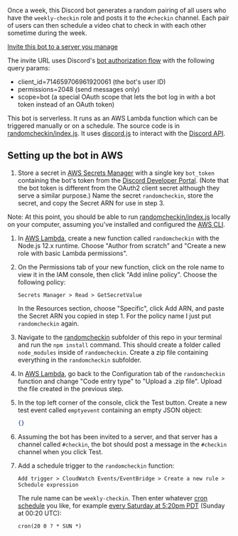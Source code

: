 Once a week, this Discord bot generates a random pairing of all users who have
the `weekly-checkin` role and posts it to the `#checkin` channel. Each pair of
users can then schedule a video chat to check in with each other sometime
during the week.

[Invite this bot to a server you manage](https://discord.com/api/oauth2/authorize?client_id=714659706961920061&permissions=2048&scope=bot)

The invite URL uses Discord's [bot authorization flow](https://discord.com/developers/docs/topics/oauth2#bot-authorization-flow) with the following query params:
- client_id=714659706961920061 (the bot's user ID)
- permissions=2048 (send messages only)
- scope=bot (a special OAuth scope that lets the bot log in with a bot token
instead of an OAuth token)

This bot is serverless. It runs as an AWS Lambda function which can be
triggered manually or on a schedule. The source code is in
[randomcheckin/index.js](randomcheckin/index.js). It uses
[discord.js](https://discord.js.org/) to interact with the
[Discord API](https://discord.com/developers/docs/intro).

## Setting up the bot in AWS
1. Store a secret in [AWS Secrets Manager](https://us-west-1.console.aws.amazon.com/secretsmanager/home?region=us-west-1#/home)
with a single key `bot_token` containing the bot's token from the
[Discord Developer Portal](https://discord.com/developers/applications/).
(Note that the bot token is different from the OAuth2 client secret although they serve a similar purpose.) Name the secret `randomcheckin`, store the secret,
and copy the Secret ARN for use in step 3.

Note: At this point, you should be able to run
[randomcheckin/index.js](randomcheckin/index.js)
locally on your computer, assuming you've installed and configured the
[AWS CLI](https://aws.amazon.com/cli/).

1. In [AWS Lambda](https://us-west-1.console.aws.amazon.com/lambda/home?region=us-west-1#/), create a new function called `randomcheckin` with the
Node.js 12.x runtime. Choose "Author from scratch" and "Create a new role with
basic Lambda permissions".

1. On the Permissions tab of your new function, click on the role name to view
it in the IAM console, then click "Add inline policy". Choose the following
policy:
    ```
    Secrets Manager > Read > GetSecretValue
    ```
    In the Resources section, choose "Specific", click Add ARN, and paste the
    Secret ARN you copied in step 1. For the policy name I just put
    `randomcheckin` again.

1. Navigate to the [randomcheckin](randomcheckin) subfolder of this repo in
your terminal and run the `npm install` command. This should create a folder
called `node_modules` inside of `randomcheckin`. Create a zip file containing
everything in the `randomcheckin` subfolder.

1. In [AWS Lambda](https://us-west-1.console.aws.amazon.com/lambda/home?region=us-west-1#/),
go back to the Configuration tab of the `randomcheckin` function and change
"Code entry type" to "Upload a .zip file". Upload the file created in the
previous step.

1. In the top left corner of the console, click the Test button. Create a new
test event called `emptyevent` containing an empty JSON object:
    ```json
    {}
    ```

1. Assuming the bot has been invited to a server, and that server has a
channel called `#checkin`, the bot should post a message in the `#checkin`
channel when you click Test.

1. Add a schedule trigger to the `randomcheckin` function:
    ```
    Add trigger > CloudWatch Events/EventBridge > Create a new rule > Schedule expression
    ```

    The rule name can be `weekly-checkin`. Then enter whatever [cron schedule](https://crontab.guru/)
    you like, for example [every Saturday at 5:20pm PDT](https://crontab.guru/#20_0_*_*_SUN)
    (Sunday at 00:20 UTC):
    ```
    cron(20 0 ? * SUN *)
    ```
